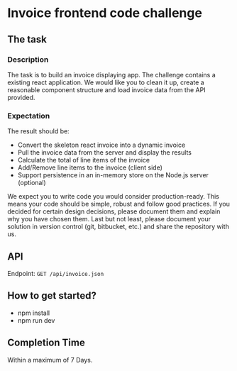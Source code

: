 # Invoice frontend code challenge

## The task

### Description
The task is to build an invoice displaying app. The challenge contains a existing react application. We would like you to clean it up, create a reasonable component structure and load invoice data from the API provided. 

### Expectation

The result should be:
- Convert the skeleton react invoice into a dynamic invoice 
- Pull the invoice data from the server and display the results
- Calculate the total of line items of the invoice
- Add/Remove line items to the invoice (client side)
- Support persistence in an in-memory store on the Node.js server (optional)

We expect you to write code you would consider production-ready. This means your code should be simple, robust and follow good practices. If you decided for certain design decisions, please document them and explain why you have chosen them. Last but not least, please document your solution in version control (git, bitbucket, etc.) and share the repository with us. 

## API
Endpoint: `GET /api/invoice.json`

## How to get started?
- npm install
- npm run dev

## Completion Time
Within a maximum of 7 Days.
